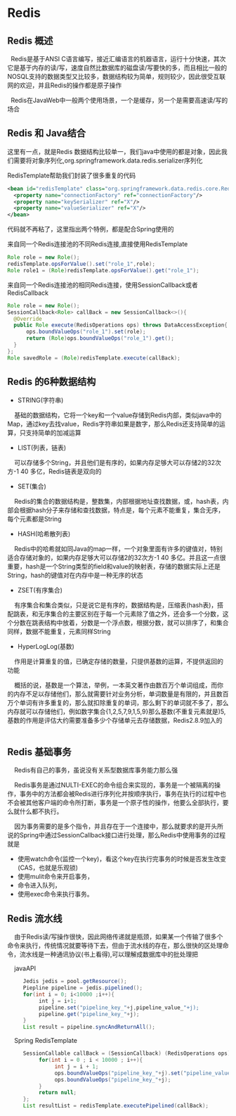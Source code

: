 # Redis #
## Redis 概述 ##

   Redis是基于ANSI C语言编写，接近汇编语言的机器语言，运行十分快速，其次它是基于内存的读/写，速度自然比数据库的磁盘读/写要快的多，而且相比一般的NOSQL支持的数据类型又比较多，数据结构较为简单，规则较少，因此很受互联网的欢迎，并且Redis的操作都是原子操作
   
   Redis在JavaWeb中一般两个使用场景，一个是缓存，另一个是需要高速读/写的场合
   
## Redis 和 Java结合 ##

这里有一点，就是Redis 数据结构比较单一，我们java中使用的都是对象，因此我们需要将对象序列化,org.springframework.data.redis.serializer序列化

RedisTemplate帮助我们封装了很多重复的代码
```xml
<bean id="redisTemplate" class="org.springframework.data.redis.core.RedisTemplate">
  <property name="connectionFactory" ref="connectionFactory"/>
  <property name="keySerializer" ref="X"/>
  <property name="valueSerializer" ref="X"/>
</bean>
```

代码就不再粘了，这里指出两个特例，都是配合Spring使用的

来自同一个Redis连接池的不同Redis连接,直接使用RedisTemplate
```java
Role role = new Role();
redisTemplate.opsForValue().set("role_1",role);
Role role1 = (Role)redisTemplate.opsForValue().get("role_1");
```

来自同一个Redis连接池的相同Redis连接，使用SessionCallback或者RedisCallback
```java
Role role = new Role();
SessionCallback<Role> callBack = new SessionCallback<>(){
  @Override
  public Role execute(RedisOperations ops) throws DataAccessException{
      ops.boundValueOps("role_1").set(role);
      return (Role)ops.boundValueOps("role_1").get();
  }
};
Role savedRole = (Role)redisTemplate.execute(callBack);
```

## Redis 的6种数据结构 ##

- STRING(字符串)

     基础的数据结构，它将一个key和一个value存储到Redis内部，类似java中的Map，通过key去找value，Redis字符串如果是数字，那么Redis还支持简单的运算，只支持简单的加减运算
     
- LIST(列表，链表)

     可以存储多个String，并且他们是有序的，如果内存足够大可以存储2的32次方-1 40 多亿，Redis链表是双向的
- SET(集合)

     Redis的集合的数据结构是，整数集，内部根据地址查找数据，或，hash表，内部会根据hash分子来存储和查找数据，特点是，每个元素不能重复，集合无序，每个元素都是String
- HASH(哈希散列表)

     Redis中的哈希就如同Java的map一样，一个对象里面有许多的键值对，特别适合存储对象的，如果内存足够大可以存储2的32次方-1 40 多亿。并且这一点很重要，hash是一个String类型的field和value的映射表，存储的数据实际上还是String，hash的键值对在内存中是一种无序的状态
- ZSET(有序集合)

     有序集合和集合类似，只是说它是有序的，数据结构是，压缩表(hash表)，搭配跳表，和无序集合的主要区别在于每一个元素除了值之外，还会多一个分数，这个分数在跳表结构中放着，分数是一个浮点数，根据分数，就可以排序了，和集合同样，数据不能重复，元素同样String 
- HyperLogLog(基数)

     作用是计算重复的值，已确定存储的数量，只提供基数的运算，不提供返回的功能
     
     概括的说，基数是一个算法，举例，一本英文著作由数百万个单词组成，而你的内存不足以存储他们，那么就需要针对业务分析，单词数量是有限的，并且数百万个单词有许多重复的，那么就扣除重复的单词，那么剩下的单词就不多了，那么内存就可以存储他们，例如数字集合{1,2,5,7,9,1,5,9}那么基数(不重复元素就是)5,基数的作用是评估大约需要准备多少个存储单元去存储数据，Redis2.8.9加入的
     
## Redis 基础事务 ##

     Redis有自己的事务，虽说没有关系型数据库事务能力那么强
     
     Redis事务是通过NULTI-EXEC的命令组合来实现的，事务是一个被隔离的操作，事务中的方法都会被Redis进行序列化并按顺序执行，事务在执行的过程中也不会被其他客户端的命令所打断，事务是一个原子性的操作，他要么全部执行，要么就什么都不执行。
     
     因为事务需要的是多个指令，并且存在于一个连接中，那么就要求的是开头所说的Spring中通过SessionCallback接口进行处理，那么Redis中使用事务的过程就是
- 使用watch命令(监控一个key)，看这个key在执行完事务的时候是否发生改变(CAS，也就是乐观锁)
- 使用mulit命令来开启事务，
- 命令进入队列，
- 使用exec命令来执行事务。

## Redis 流水线 ##
     
     由于Redis读/写操作很快，因此网络传递就是瓶颈，如果某一个传输了很多个命令来执行，传统情况就要等待下去，但由于流水线的存在，那么很快的区处理命令，流水线是一种通讯协议(书上看得),可以理解成数据库中的批处理把
    
     javaAPI
     
```java
     Jedis jedis = pool.getResource();
     Piepline pipeline = jedis.pipelined();
     for(int i = 0; i<10000 ;i++){
          int j = i+1;
          pipeline.set("pipeline_key_"+j,pipeline_value_"+j);
          pipeline.get("pipeline_key_"+j);
     }
     List result = pipeline.syncAndReturnAll();
```
     
     Spring RedisTemplate
     
```java
     SessionCallable callBack = (SessionCallback) (RedisOperations ops) -> {
          for(int i = 0 ; i < 10000 ; i++){
               int j = i + 1;
               ops.boundValueOps("pipeline_key_"+j).set("pipeline_value_"+j);
               ops.boundValueOps("pipeline_key_"+j);
          }
          return null;
     };
     List resultList = redisTemplate.executePipelined(callBack);
```

     
